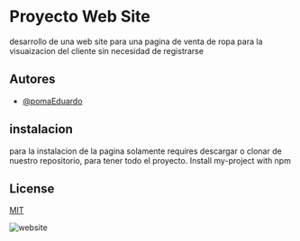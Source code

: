 
# Proyecto Web Site

desarrollo de una web site para una pagina de venta de ropa para la visuaizacion del cliente sin necesidad de registrarse




## Autores

- [@pomaEduardo](https://www.github.com/octokatherine)


## instalacion

para la instalacion de la pagina  solamente requires descargar o clonar de nuestro repositorio, para tener todo el proyecto.
Install my-project with npm


    
## License

[MIT](https://choosealicense.com/licenses/mit/)



![website](https://images-wixmp-530a50041672c69d335ba4cf.wixmp.com/templates/image/9068c4b31e8394dbfe11bdd6cc24f92f2574a195907aabf5f7c428b29588e796.jpg)

